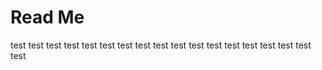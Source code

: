 # Read Me
test test test test test test test test test test test test test test test test
test test
